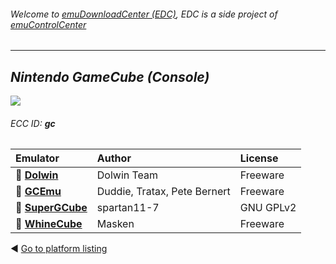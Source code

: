###### Welcome to [emuDownloadCenter (EDC)](https://github.com/PhoenixInteractiveNL/emuDownloadCenter/wiki/), EDC is a side project of [emuControlCenter](https://github.com/PhoenixInteractiveNL/emuControlCenter/wiki/)
***
## _Nintendo GameCube (Console)_
![](https://raw.githubusercontent.com/wiki/PhoenixInteractiveNL/emuDownloadCenter/images_platform/ecc_gc_teaser.png)
###### ECC ID: **gc**

| Emulator   | Author      | License     |
|:-----------|:------------|:------------|
| :file_folder: [**Dolwin**](https://github.com/PhoenixInteractiveNL/emuDownloadCenter/wiki/Emulator-dolwin#menu) | Dolwin Team | Freeware |
| :file_folder: [**GCEmu**](https://github.com/PhoenixInteractiveNL/emuDownloadCenter/wiki/Emulator-gcemu#menu) | Duddie, Tratax, Pete Bernert | Freeware |
| :file_folder: [**SuperGCube**](https://github.com/PhoenixInteractiveNL/emuDownloadCenter/wiki/Emulator-supergcube#menu) | spartan11-7 | GNU GPLv2 |
| :file_folder: [**WhineCube**](https://github.com/PhoenixInteractiveNL/emuDownloadCenter/wiki/Emulator-whinecube#menu) | Masken | Freeware |

:arrow_backward: [Go to platform listing](https://github.com/PhoenixInteractiveNL/emuDownloadCenter/wiki/EDC-Platform-List)
